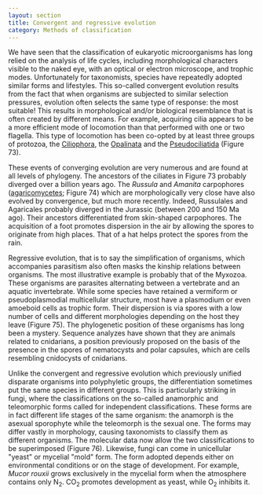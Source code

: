 ```yaml
---
layout: section
title: Convergent and regressive evolution
category: Methods of classification
---
```

We have seen that the classification of eukaryotic microorganisms has long relied on the analysis of life cycles, including morphological characters visible to the naked eye, with an optical or electron microscope, and trophic modes. Unfortunately for taxonomists, species have repeatedly adopted similar forms and lifestyles. This so-called convergent evolution results from the fact that when organisms are subjected to similar selection pressures, evolution often selects the same type of response: the most suitable! This results in morphological and/or biological resemblance that is often created by different means. For example, acquiring cilia appears to be a more efficient mode of locomotion than that performed with one or two flagella. This type of locomotion has been co-opted by at least three groups of protozoa, the [Ciliophora](/Microbial-eukaryotes/book/Part2/phylogenetic_classification/sections/Alveolata.html#ciliophora), the [Opalinata](/Microbial-eukaryotes/book/Part2/phylogenetic_classification/sections/Stramenopila.html#opalinozoa) and the [Pseudociliatida](/Microbial-eukaryotes/book/Part2/phylogenetic_classification/sections/Excavata.html#percolozoa) (Figure 73).

These events of converging evolution are very numerous and are found at all levels of phylogeny. The ancestors of the ciliates in Figure 73 probably diverged over a billion years ago. The _Russula_ and _Amanita_ carpophores ([agaricomycetes](/Microbial-eukaryotes/book/Part2/phylogenetic_classification/sections/Basidiomycota.html#Agaricomycetes); Figure 74) which are morphologically very close have also evolved by convergence, but much more recently. Indeed, Russulales and Agaricales probably diverged in the Jurassic (between 200 and 150 Ma ago). Their ancestors differentiated from skin-shaped carpophores. The acquisition of a foot promotes dispersion in the air by allowing the spores to originate from high places. That of a hat helps protect the spores from the rain.

Regressive evolution, that is to say the simplification of organisms, which accompanies parasitism also often masks the kinship relations between organisms. The most illustrative example is probably that of the Myxozoa. These organisms are parasites alternating between a vertebrate and an aquatic invertebrate. While some species have retained a vermiform or pseudoplasmodial multicellular structure, most have a plasmodium or even amoeboid cells as trophic form. Their dispersion is via spores with a low number of cells and different morphologies depending on the host they leave (Figure 75). The phylogenetic position of these organisms has long been a mystery. Sequence analyzes have shown that they are animals related to cnidarians, a position previously proposed on the basis of the presence in the spores of nematocysts and polar capsules, which are cells resembling cnidocysts of cnidarians.

Unlike the convergent and regressive evolution which previously unified disparate organisms into polyphyletic groups, the differentiation sometimes put the same species in different groups. This is particularly striking in fungi, where the classifications on the so-called anamorphic and teleomorphic forms called for independent classifications. These forms are in fact different life stages of the same organism: the anamorph is the asexual sporophyte while the teleomorph is the sexual one. The forms may differ vastly in morphology, causing taxonomists to classify them as different organisms. The molecular data now allow the two classifications to be superimposed (Figure 76). Likewise, fungi can come in unicellular "yeast" or mycelial "mold" form. The form adopted depends either on environmental conditions or on the stage of development. For example, _Mucor rouxii_ grows exclusively in the mycelial form when the atmosphere contains only N<sub>2</sub>. CO<sub>2</sub> promotes development as yeast, while O<sub>2</sub> inhibits it.
